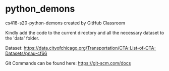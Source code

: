 # python_demons
cs418-s20-python-demons created by GitHub Classroom
  
Kindly add the code to the current directory and all the necessary dataset to the 'data' folder.  

Dataset: https://data.cityofchicago.org/Transportation/CTA-List-of-CTA-Datasets/pnau-cf66  

Git Commands can be found here: https://git-scm.com/docs  